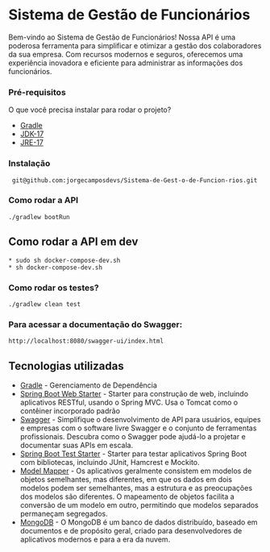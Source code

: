 # Sistema de Gestão de Funcionários
Bem-vindo ao Sistema de Gestão de Funcionários! Nossa API é uma poderosa ferramenta para simplificar e otimizar a gestão dos colaboradores da sua empresa. Com recursos modernos e seguros, oferecemos uma experiência inovadora e eficiente para administrar as informações dos funcionários.
### Pré-requisitos
O que você precisa instalar para rodar o projeto?
* [Gradle](https://https://gradle.org//)
* [JDK-17](https://www.oracle.com/technetwork/pt/java/javase/downloadsjdk8-downloads-2133151.html)
* [JRE-17](https://www.oracle.com/technetwork/pt/java/javase/downloadsjre8-downloads-2133155.html)
### Instalação
```
 git@github.com:jorgecamposdevs/Sistema-de-Gest-o-de-Funcion-rios.git
```
### Como rodar a API
```
./gradlew bootRun 
```
## Como rodar a API em dev
 ```
 * sudo sh docker-compose-dev.sh 
* sh docker-compose-dev.sh 
 ```
### Como rodar os testes?
```
./gradlew clean test 
```
### Para acessar a documentação do Swagger:
```
http://localhost:8080/swagger-ui/index.html
```
## Tecnologias utilizadas
* [Gradle](https://gradle.org/) - Gerenciamento de Dependência
* [Spring Boot Web Starter](https://mvnrepository.com/artifact/org.springframework.boot/spring-boot-starter-web) - Starter para construção de web, incluindo aplicativos RESTful, usando o Spring MVC. Usa o Tomcat como o contêiner incorporado padrão
* [Swagger](https://https://swagger.io/) - Simplifique o desenvolvimento de API para usuários, equipes e empresas com o software livre Swagger e o conjunto de ferramentas profissionais. Descubra como o Swagger pode ajudá-lo a projetar e documentar suas APIs em escala.
* [Spring Boot Test Starter](https://mvnrepository.com/artifact/org.springframework.boot/spring-boot-starter-test) - Starter para testar aplicativos Spring Boot com bibliotecas, incluindo JUnit, Hamcrest e Mockito.
* [Model Mapper](http://modelmapper.org/) - Os aplicativos geralmente consistem em modelos de objetos semelhantes, mas diferentes, em que os dados em dois modelos podem ser semelhantes, mas a estrutura e as preocupações dos modelos são diferentes. O mapeamento de objetos facilita a conversão de um modelo em outro, permitindo que modelos separados permaneçam segregados.
* [MongoDB](https://https://www.mongodb.com//) - O MongoDB é um banco de dados distribuído, baseado em documentos e de propósito geral, criado para desenvolvedores de aplicativos modernos e para a era da nuvem.